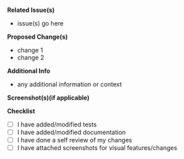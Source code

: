**Related Issue(s)**
- issue(s) go here

**Proposed Change(s)**
- change 1
- change 2

**Additional Info**
- any additional information or context

**Screenshot(s)(if applicable)**

**Checklist**
- [ ] I have added/modified tests
- [ ] I have added/modified documentation
- [ ] I have done a self review of my changes
- [ ] I have attached screenshots for visual features/changes
